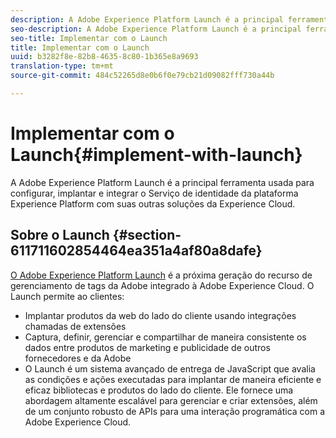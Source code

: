 ```yaml
---
description: A Adobe Experience Platform Launch é a principal ferramenta usada para configurar, implantar e integrar o Serviço de identidade da plataforma Experience Platform com suas outras soluções da Experience Cloud.
seo-description: A Adobe Experience Platform Launch é a principal ferramenta usada para configurar, implantar e integrar o Serviço de identidade da plataforma Experience Platform com suas outras soluções da Experience Cloud.
seo-title: Implementar com o Launch
title: Implementar com o Launch
uuid: b3282f8e-82b8-4635-8c80-1b365e8a9693
translation-type: tm+mt
source-git-commit: 484c52265d8e0b6f0e79cb21d09082fff730a44b

---
```



# Implementar com o Launch{#implement-with-launch}

A Adobe Experience Platform Launch é a principal ferramenta usada para configurar, implantar e integrar o Serviço de identidade da plataforma Experience Platform com suas outras soluções da Experience Cloud.

## Sobre o Launch {#section-611711602854464ea351a4af80a8dafe}

[O Adobe Experience Platform Launch](https://docs.adobelaunch.com/) é a próxima geração do recurso de gerenciamento de tags da Adobe integrado à Adobe Experience Cloud. O Launch permite ao clientes:

* Implantar produtos da web do lado do cliente usando integrações chamadas de extensões
* Captura, definir, gerenciar e compartilhar de maneira consistente os dados entre produtos de marketing e publicidade de outros fornecedores e da Adobe
* O Launch é um sistema avançado de entrega de JavaScript que avalia as condições e ações executadas para implantar de maneira eficiente e eficaz bibliotecas e produtos do lado do cliente. Ele fornece uma abordagem altamente escalável para gerenciar e criar extensões, além de um conjunto robusto de APIs para uma interação programática com a Adobe Experience Cloud.

